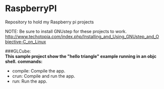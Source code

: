 RaspberryPI
===========

Repository to hold my Raspberry pi projects

NOTE: Be sure to install GNUstep for these projects to work.
http://www.techotopia.com/index.php/Installing_and_Using_GNUstep_and_Objective-C_on_Linux

###GLCube:  
**This sample project show the "hello triangle" example running in an objc shell.**
**commands:**    
  * compile: Compile the app.  
  * crun: Compile and run the app.  
  * run: Run the app.  

